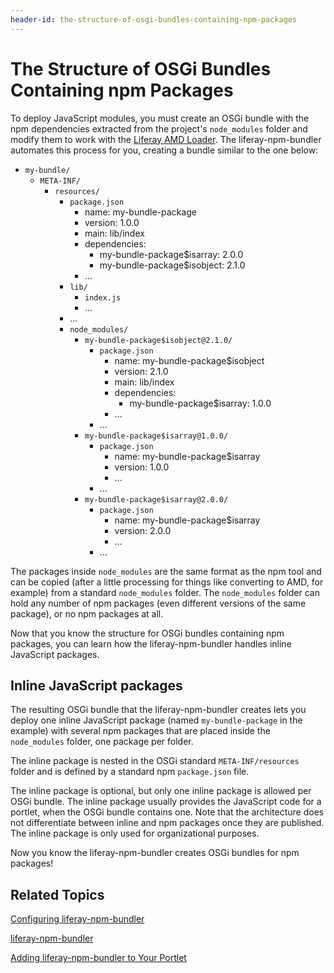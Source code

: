 ```yaml
---
header-id: the-structure-of-osgi-bundles-containing-npm-packages
---
```


# The Structure of OSGi Bundles Containing npm Packages

To deploy JavaScript modules, you must create an OSGi bundle with the npm 
dependencies extracted from the project's `node_modules` folder and modify them 
to work with the 
[Liferay AMD Loader](https://github.com/liferay/liferay-amd-loader). 
The liferay-npm-bundler automates this process for you, creating a bundle 
similar to the one below:

- `my-bundle/`
    - `META-INF/`
        - `resources/`
            - `package.json`
                - name: my-bundle-package
                - version: 1.0.0
                - main: lib/index
                - dependencies:
                    - my-bundle-package$isarray: 2.0.0
                    - my-bundle-package$isobject: 2.1.0
                - ...
            - `lib/`
                - `index.js`
                - ...
            - ...
            - `node_modules/`
                - `my-bundle-package$isobject@2.1.0/`
                    - `package.json`
                        - name: my-bundle-package$isobject
                        - version: 2.1.0
                        - main: lib/index
                        - dependencies:
                            - my-bundle-package$isarray: 1.0.0
                        - ...
                    - ...
                - `my-bundle-package$isarray@1.0.0/`
                    - `package.json`
                        - name: my-bundle-package$isarray
                        - version: 1.0.0
                        - ...
                    - ...
                - `my-bundle-package$isarray@2.0.0/`
                    - `package.json`
                        - name: my-bundle-package$isarray
                        - version: 2.0.0
                        - ...
                    - ...

The packages inside `node_modules` are the same format as the npm tool and can 
be copied (after a little processing for things like converting to AMD, for 
example) from a standard `node_modules` folder. The `node_modules` folder can 
hold any number of npm packages (even different versions of the same package), 
or no npm packages at all.

Now that you know the structure for OSGi bundles containing npm packages, you 
can learn how the liferay-npm-bundler handles inline JavaScript packages. 

## Inline JavaScript packages

The resulting OSGi bundle that the liferay-npm-bundler creates lets you deploy 
one inline JavaScript package (named `my-bundle-package` in the example) with 
several npm packages that are placed inside the `node_modules` folder, one 
package per folder.  

The inline package is nested in the OSGi standard `META-INF/resources` folder 
and is defined by a standard npm `package.json` file.

The inline package is optional, but only one inline package is allowed per OSGi 
bundle. The inline package usually provides the JavaScript code for a portlet, 
when the OSGi bundle contains one. Note that the architecture does not 
differentiate between inline and npm packages once they are published. The 
inline package is only used for organizational purposes. 

Now you know the liferay-npm-bundler creates OSGi bundles for npm packages!

## Related Topics

[Configuring liferay-npm-bundler](/docs/7-0/tutorials/-/knowledge_base/t/configuring-liferay-npm-bundler)

[liferay-npm-bundler](/docs/7-0/tutorials/-/knowledge_base/t/liferay-npm-bundler)

[Adding liferay-npm-bundler to Your Portlet](/docs/7-0/tutorials/-/knowledge_base/t/adding-liferay-npm-bundler-to-your-portlet)
